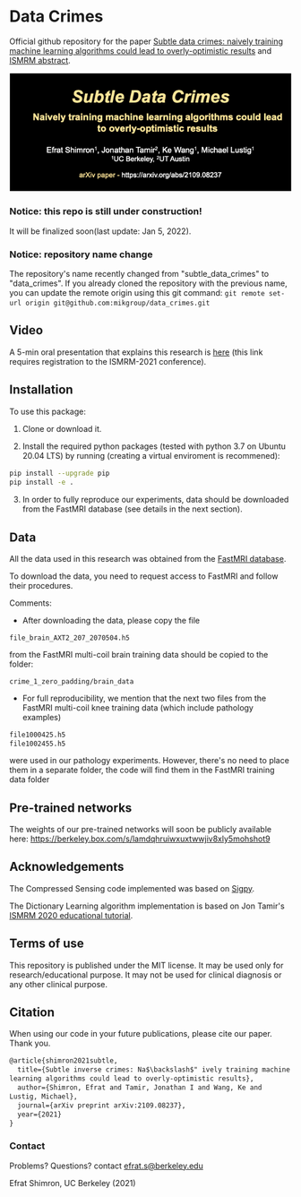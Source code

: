 # Data Crimes

Official github repository for the paper [Subtle data crimes: naively training machine learning algorithms could lead to overly-optimistic results](https://arxiv.org/abs/2109.08237) and [ISMRM abstract](https://index.mirasmart.com/ISMRM2021/PDFfiles/0222.html).

![subtle_fig_1](logo_arXiv_paper.png)

### Notice: this repo is still under construction! 
It will be finalized soon(last update: Jan 5, 2022).

### Notice: repository name change 
The repository's name recently changed from "subtle_data_crimes" to "data_crimes". If you already cloned the repository with the previous name, you can update the remote origin using this git command:
```git remote set-url origin git@github.com:mikgroup/data_crimes.git```





## Video

A 5-min oral presentation that explains this research is [here](https://ismrm-smrt21.us3.pathable.com/meetings/virtual/t6jwNsra7cnLEAdRZ) (this link requires registration to the ISMRM-2021 conference).


## Installation
To use this package:

1. Clone or download it.

2. Install the required python packages (tested with python 3.7 on Ubuntu 20.04 LTS) by running (creating a virtual enviroment is recommened):
```bash
pip install --upgrade pip
pip install -e .
```


3. In order to fully reproduce our experiments, data should be downloaded from the FastMRI database (see details in the next section).


## Data

All the data used in this research was obtained from the [FastMRI database](https://fastmri.org/).

To download the data, you need to request access to FastMRI and follow their procedures.

Comments:
- After downloading the data, please copy the file
```
file_brain_AXT2_207_2070504.h5
```
from the FastMRI multi-coil brain training data should be copied to the folder:
```
crime_1_zero_padding/brain_data
```


- For full reproducibility, we mention that the next two files from the FastMRI multi-coil knee training data (which include pathology examples)
```
file1000425.h5
file1002455.h5
```
were used in our pathology experiments. However, there's no need to place them in a separate folder, the code will find them in the FastMRI training data folder



## Pre-trained networks

The weights of our pre-trained networks will soon be publicly available here:
https://berkeley.box.com/s/lamdqhruiwxuxtwwjiv8xly5mohshot9


## Acknowledgements

The Compressed Sensing code implemented was based on [Sigpy](https://sigpy.readthedocs.io/en/latest/index.html).

The Dictionary Learning algorithm implementation is based on Jon Tamir's [ISMRM 2020 educational tutorial](https://github.com/utcsilab/dictionary_learning_ismrm_2020).



## Terms of use

This repository is published under the MIT license. It may be used only for research/educational purpose. It may not be used for clinical diagnosis or any other clinical purpose.

## Citation

When using our code in your future publications, please cite our paper. Thank you.

```
@article{shimron2021subtle,
  title={Subtle inverse crimes: Na$\backslash$" ively training machine learning algorithms could lead to overly-optimistic results},
  author={Shimron, Efrat and Tamir, Jonathan I and Wang, Ke and Lustig, Michael},
  journal={arXiv preprint arXiv:2109.08237},
  year={2021}
}
```

### Contact

Problems? Questions? contact efrat.s@berkeley.edu


Efrat Shimron, UC Berkeley (2021)
